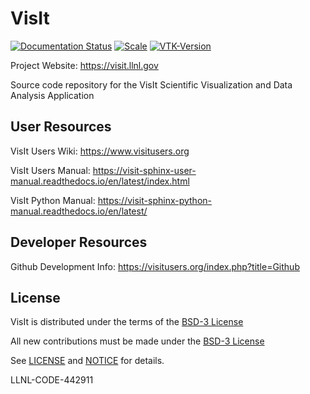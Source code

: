 # VisIt

[![Documentation Status](https://readthedocs.org/projects/visit-sphinx-github-user-manual/badge/?version=latest)](http://visit-sphinx-github-user-manual.readthedocs.io) [![Scale](https://img.shields.io/badge/Scale-Peta-green.svg)](https://img.shields.io/badge/Scale-Peta-green.svg) [![VTK-Version](https://img.shields.io/badge/VTK-8.0-blue.svg)](https://img.shields.io/badge/VTK-8.0-blue-green.svg)

Project Website: https://visit.llnl.gov

Source code repository for the VisIt Scientific Visualization and Data Analysis Application

##  User Resources

VisIt Users Wiki: https://www.visitusers.org

VisIt Users Manual: https://visit-sphinx-user-manual.readthedocs.io/en/latest/index.html

VisIt Python Manual: https://visit-sphinx-python-manual.readthedocs.io/en/latest/

##  Developer Resources

Github Development Info: https://visitusers.org/index.php?title=Github


## License

VisIt is distributed under the terms of the [BSD-3 License](LICENSE)

All new contributions must be made under the [BSD-3 License](LICENSE)

See [LICENSE](LICENSE) and [NOTICE](NOTICE) for details.

LLNL-CODE-442911
